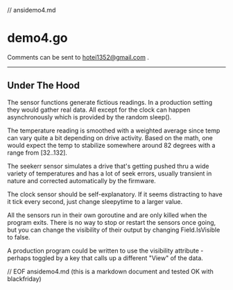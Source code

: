 // ansidemo4.md

demo4.go
========

Comments can be sent to <hotei1352@gmail.com> .  

---

Under The Hood
--------------

The sensor functions generate fictious readings.  In a production setting they 
would gather real data.  All except for the clock can happen asynchronously which
is provided by the random sleep().  

The temperature reading is smoothed with a
weighted average since temp can vary quite a bit depending on drive activity.
Based on the math, one would expect the temp to stabilize somewhere around
82 degrees with a range from [32..132].

The seekerr sensor simulates a drive that's getting pushed thru a wide variety
of temperatures and has a lot of seek errors, usually transient in
nature and corrected automatically by the firmware.

The clock sensor should be self-explanatory.  If it seems distracting to 
have it tick every second, just change sleepytime to a larger value.

All the sensors run in their own goroutine and are only killed when the program
exits.  There is no way to stop or restart the sensors once going, but you can
change the visibility of their output by changing Field.IsVisible to false.

A production program could be written to use the visibility attribute - perhaps
toggled by a key that calls up a different "View" of the data.  

// EOF ansidemo4.md  (this is a markdown document and tested OK with blackfriday)
